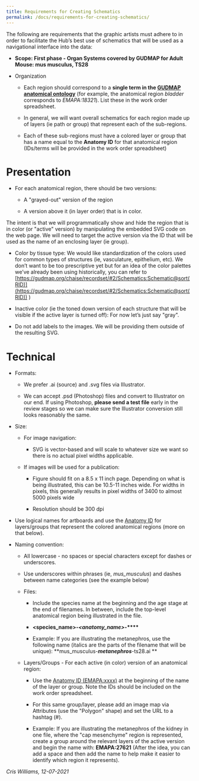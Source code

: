 ```yaml
---
title: Requirements for Creating Schematics
permalink: /docs/requirements-for-creating-schematics/
---
```


The following are requirements that the graphic artists must adhere to in order to facilitate the Hub’s best use of schematics that will be used as a navigational interface into the data:

* **Scope: First phase - Organ Systems covered by GUDMAP for ****Adult**** ****Mouse:**** mus musculus, TS28**

* Organization

    * Each region should correspond to a **single term in the [GUDMAP anatomical ontology](https://www.atlas-d2k.org/chaise/recordset/#2/Vocabulary:Anatomy@sort(RID))** (for example, the anatomical region *bladder* corresponds to *EMAPA:18321*). List these in the work order spreadsheet.

    * In general, we will want overall schematics for each region made up of layers (ie path or group) that represent each of the sub-regions. 

    * Each of these sub-regions must have a colored layer or group that has a name equal to the **Anatomy ID** for that anatomical region (IDs/terms will be provided in the work order spreadsheet)

# Presentation

* For each anatomical region, there should be two versions:

    *  A "grayed-out" version of the region

    * A version above it (in layer order) that is in color. 

The intent is that we will programmatically show and hide the region that is in color (or "active" version) by manipulating the embedded SVG code on the web page. We will need to target the active version via the ID that will be used as the name of an enclosing layer (ie group).

* Color by tissue type: We would like standardization of the colors used for common types of structures (ie, vasculature, epithelium, etc). We don’t want to be too prescriptive yet but for an idea of the color palettes we’ve already been using historically, you can refer to [https://gudmap.org/chaise/recordset/#2/Schematics:Schematic@sort(RID)](https://gudmap.org/chaise/recordset/#2/Schematics:Schematic@sort(RID)) )

* Inactive color (ie the toned down version of each structure that will be visible if the active layer is turned off): For now let’s just say "gray".

* Do not add labels to the images. We will be providing them outside of the resulting SVG.

# Technical

* Formats: 

    * We prefer .ai (source) and .svg files via Illustrator. 

    * We can accept .psd (Photoshop) files and convert to Illustrator on our end. If using Photoshop, **please send a test file** early in the review stages so we can make sure the Illustrator conversion still looks reasonably the same.

* Size: 

    * For image navigation:

        * SVG is vector-based and will scale to whatever size we want so there is no actual pixel widths applicable.

    * If images will be used for a publication: 

        * Figure should fit on a 8.5 x 11 inch page. Depending on what is being illustrated, this can be 10.5-11 inches wide. For widths in pixels, this generally results in pixel widths of 3400 to almost 5000 pixels wide

        * Resolution should be 300 dpi

* Use logical names for artboards and use the [Anatomy ID](https://www.atlas-d2k.org/chaise/recordset/#2/Vocabulary:Anatomy/*::facets::N4IghgdgJiBcDaoDOB7ArgJwMYFM4gDkwBbPAGhCwAsUBLXJOeEAIwBswoocMQKAhDlx4gAugF8yydNhwBrHAE98SHGGxUAtCxQAPPiFXrqTVkO68JEoA@sort(RID)) for layers/groups that represent the colored anatomical regions (more on that below).

* Naming convention:

    * All lowercase - no spaces or special characters except for dashes or underscores. 

    * Use underscores within phrases (ie, *mus_musculus*) and dashes between name categories (see the example below)

    * Files:

        * Include the species name at the beginning and the age stage at the end of filenames. In between, include the top-level anatomical region being illustrated in the file.

        * **<species_name>-****_<anatomy_name>_****-****<stage>**

        * Example: If you are illustrating the metanephros, use the following name (italics are the parts of the filename that will be unique): **mus_musculus-****_metanephros_****-ts28.ai
**

    * Layers/Groups -  For each active (in color) version of an anatomical region:

        * Use the [Anatomy ID (EMAPA:xxxx)](https://www.atlas-d2k.org/chaise/recordset/#2/Vocabulary:Anatomy/*::facets::N4IghgdgJiBcDaoDOB7ArgJwMYFM4gDkwBbPAGhCwAsUBLXJOeEAIwBswoocMQKAhDlx4gAugF8yydNhwBrHAE98SHGGxUAtCxQAPPiFXrqTVkO68JEoA@sort(RID)) at the beginning of the name of the layer or group. Note the IDs should be included on the work order spreadsheet.

        * For this same group/layer, please add an image map via Attributes (use the "Polygon" shape) and set the URL to a hashtag (#).

        * Example: If you are illustrating the metanephros of the kidney in one file, where the "cap mesenchyme" region is represented, create a group around the relevant layers of the active version and begin the name with: **EMAPA:27621** (After the idea, you can add a space and then add the name to help make it easier to identify which region it represents).

*Cris Williams, 12-07-2021*
